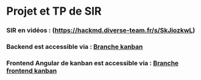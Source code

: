 # Projet et TP de  SIR

### SIR en vidéos : (https://hackmd.diverse-team.fr/s/SkJiozkwL)


### Backend est accessible via : [Branche kanban](https://github.com/MarcTSIVANYO/SIR_TP/tree/kanban)



### Frontend Angular de kanban est accessible via : [Branche frontend kanban](https://github.com/MarcTSIVANYO/SIR_TP/tree/kanban-frontend)

